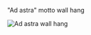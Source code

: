 "Ad astra" motto wall hang


![Ad astra wall hang](https://github.com/evgenyvinnik/laser-cut-designs/blob/master/ad_astra/ad_astra.jpg)